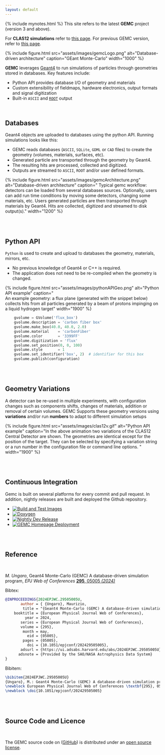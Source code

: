 ```yaml
---
layout: default
---
```


{% include mynotes.html %}
This site refers to the latest **GEMC** project (version 3 and above). 

For **CLAS12 simulations** refer to [this page](https://github.com/gemc/clas12Tags). 
For previous GEMC version, refer to [this page](https://gemc.jlab.org/gemc/html/index.html).


{% include figure.html
   src="assets/images/gemcLogo.png"
   alt="Database-driven architecture"
   caption="GEant Monte-Carlo"
   width="1000"
%}


**GEMC** leverages [Geant4](https://geant4.web.cern.ch) to run simulations of particles through geometries stored in databases.
Key features include:<br/>

- Python API provides database I/O of geometry and materials
- Custom extensibility of fieldmaps, hardware electronics, output formats and signal digitization
- Built-in `ASCII` and [`ROOT`](https://root.cern) output

<br/>



## Databases

Geant4 objects are uploaded to databases using the python API. Running simulations looks like this:

- GEMC reads databases (`ASCII`, `SQLite`, `GDML` or `CAD` files) to create the geometry (volumes, materials, surfaces, etc).
- Generated particle are transported through the geometry by Geant4. 
- The resulting hits are processed, collected and digitized. 
- Outputs are streamed to `ASCII`, `ROOT`  and/or user defined formats. 


{% include figure.html
   src="assets/images/gemcArchitecture.png"
   alt="Database-driven architecture"
   caption="
   Typical gemc workflow: detectors can be loaded from several databases sources.
   Optionally, users can add run time conditions by moving some detectors, changing some materials, etc. 
   Users generated particles are then transported through materials by Geant4. 
   Hits are collected, digitized and streamed to disk output(s)."
   width="1200"
%}

<br/><br/>

## Python API

`Python` is used to create and upload to databases the geometry, materials, mirrors, etc.

- No previous knowledge of Geant4 or C++ is required.
- The application does not need to be re-compiled when the geometry is changed.

{% include figure.html
   src="assets/images/pythonAPIGeo.png"
   alt="Python API example"
   caption="  
   An example geometry: a flux plane (generated with the snippet below) collects hits from all 
   particles generated by a beam of protons impinging on a liquid hydrogen target"
   width="1900"
%}


```python
	gvolume = GVolume('flux_box')
	gvolume.description = 'carbon fiber box'
	gvolume.make_box(40.0, 40.0, 2.0)
	gvolume.material    = 'carbonFiber'
	gvolume.color       = '3399FF'
	gvolume.digitization = 'flux'
	gvolume.set_position(0, 0, 100)
	gvolume.style       = 1
	gvolume.set_identifier('box', 2)  # identifier for this box
	gvolume.publish(configuration)
 ```


<br/><br/>


## Geometry Variations 

A detector can be re-used in multiple experiments, with configuration changes such as components shifts, 
changes of materials, addition or removal of certain volumes.
GEMC Supports these geometry versions using **variations** and/or run **numbers** to adapt to different simulation setups

{% include figure.html
   src="assets/images/clas12v.gif"
   alt="Python API example"
   caption="In the above animation two variations of the CLAS12 Central Detector are shown. 
   The geometries are identical except for the position of the target. They can be selected
   by specifying a variation string or a run number in the configuration file or command line options.
   "
   width="1900"
%}

<br/><br/>


## Continuous Integration

Gemc is built on several platforms for every commit and pull request. 
In addition, nightly releases are built and deployed the Github repository.

- [![Build and Test Images](https://github.com/gemc/src/actions/workflows/docker.yml/badge.svg)](https://github.com/gemc/src/actions/workflows/docker.yml)
- [![Doxygen](https://github.com/gemc/src/actions/workflows/doxygen.yaml/badge.svg)](https://github.com/gemc/src/actions/workflows/doxygen.yaml)
- [![Nightly Dev Release](https://github.com/gemc/src/actions/workflows/dev_release.yml/badge.svg)](https://github.com/gemc/src/actions/workflows/dev_release.yml)
- [![GEMC Homepage Deployment](https://github.com/gemc/home/actions/workflows/jekyll.yml/badge.svg)](https://github.com/gemc/home/actions/workflows/jekyll.yml)

<br/><br/>


## Reference

<br/>

*M. Ungaro*, Geant4 Monte-Carlo (GEMC) A database-driven simulation program, *EPJ Web of Conferences* [**295**, 05005 *(2024)*](https://www.epj-conferences.org/articles/epjconf/abs/2024/05/epjconf_chep2024_05005/epjconf_chep2024_05005.html)

Bibtex:
```bibtex 
@INPROCEEDINGS{2024EPJWC.29505005U,
       author = { {Ungaro}, Maurizio,
        title = "{Geant4 Monte-Carlo (GEMC) A database-driven simulation program}",
    booktitle = {European Physical Journal Web of Conferences},
         year = 2024,
       series = {European Physical Journal Web of Conferences},
       volume = {295},
        month = may,
          eid = {05005},
        pages = {05005},
          doi = {10.1051/epjconf/202429505005},
       adsurl = {https://ui.adsabs.harvard.edu/abs/2024EPJWC.29505005U},
      adsnote = {Provided by the SAO/NASA Astrophysics Data System}
}
```

Bibitem:
```latex
\bibitem{2024EPJWC.29505005U}
{Ungaro}, M.: Geant4 Monte-Carlo (GEMC) A database-driven simulation program.
\newblock European Physical Journal Web of Conferences \textbf{295}, 05005 (2024).
\newblock \doi{10.1051/epjconf/202429505005}
```

<br/><br/>



## Source Code and Licence

<br/>

The GEMC source code on ([GitHub](https://github.com/gemc/src)) is distributed under an [open source license](/home/license/).


<br/><br/>


